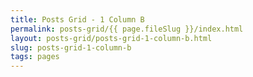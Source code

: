 ```yaml
---
title: Posts Grid - 1 Column B
permalink: posts-grid/{{ page.fileSlug }}/index.html
layout: posts-grid/posts-grid-1-column-b.html
slug: posts-grid-1-column-b
tags: pages
---
```



